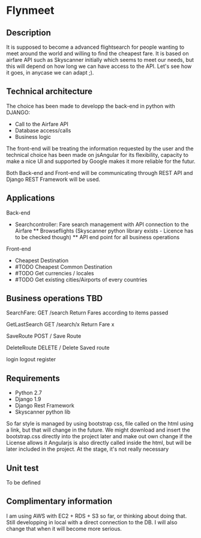 # Flynmeet
## Description ##
It is supposed to become a advanced flightsearch for people wanting to meet around the world and willing to find the cheapest fare. It is based on airfare API such as Skyscanner initially which seems to meet our needs, but this will depend on how long we can have access to the API. Let's see how it goes, in anycase we can adapt ;).

## Technical architecture ##
The choice has been made to developp the back-end in python with DJANGO:
 - Call to the Airfare API
 - Database access/calls
 - Business logic


The front-end will be treating the information requested by the user and the technical choice has been made on jsAngular for its flexibility, capacity to make a nice UI and supported by Google makes it more reliable for the futur.

Both Back-end and Front-end will be communicating through REST API and Django REST Framework will be used. 
## Applications ##

Back-end
* Searchcontroller: Fare search management with API connection to the Airfare
** Browseflights (Skyscanner python library exists - Licence has to be checked though)
** API end point for all business operations

Front-end
* Cheapest Destination
* #TODO Cheapest Common Destination
* #TODO Get currencies / locales
* #TODO Get existing cities/Airports of every countries


## Business operations TBD ##
SearchFare:
GET /search Return Fares according to items passed
	
GetLastSearch
GET /search/x Return Fare x

SaveRoute
POST / Save Route

DeleteRoute
DELETE / Delete Saved route

login
logout
register

## Requirements ##
* Python 2.7
* Django 1.9
* Django Rest Framework
* Skyscanner python lib

So far style is managed by using bootstrap css, file called on the html using a link, but that will change in the future. We might download and insert the bootstrap.css directly into the project later and make out own change if the License allows it
Angularjs is also directly called inside the html, but will be later included in the project. At the stage, it's not really necessary

## Unit test ##
To be defined

## Complimentary information ##
I am using AWS with EC2 + RDS + S3 so far, or thinking about doing that. Still developping in local with a direct connection to the DB. I will also change that when it will become more serious.
